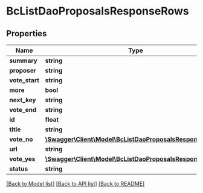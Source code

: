 # BcListDaoProposalsResponseRows

## Properties
Name | Type | Description | Notes
------------ | ------------- | ------------- | -------------
**summary** | **string** |  | [optional] 
**proposer** | **string** |  | [optional] 
**vote_start** | **string** |  | [optional] 
**more** | **bool** |  | [optional] 
**next_key** | **string** |  | [optional] 
**vote_end** | **string** |  | [optional] 
**id** | **float** |  | [optional] 
**title** | **string** |  | [optional] 
**vote_no** | [**\Swagger\Client\Model\BcListDaoProposalsResponseVoteNo**](BcListDaoProposalsResponseVoteNo.md) |  | [optional] 
**url** | **string** |  | [optional] 
**vote_yes** | [**\Swagger\Client\Model\BcListDaoProposalsResponseVoteNo**](BcListDaoProposalsResponseVoteNo.md) |  | [optional] 
**status** | **string** |  | [optional] 

[[Back to Model list]](../README.md#documentation-for-models) [[Back to API list]](../README.md#documentation-for-api-endpoints) [[Back to README]](../README.md)


